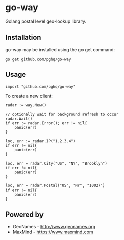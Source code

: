 # go-way
Golang postal level geo-lookup library.

## Installation

go-way may be installed using the go get command:

```
go get github.com/pghq/go-way
```
## Usage

```
import "github.com/pghq/go-way"
```

To create a new client:

```
radar := way.New()

// optionally wait for background refresh to occur
radar.Wait()
if err := radar.Error(); err != nil{
    panic(err)
}

loc, err := radar.IP("1.2.3.4")
if err != nil{
    panic(err)
}

loc, err = radar.City("US", "NY", "Brooklyn")
if err != nil{
    panic(err)
}

loc, err = radar.Postal("US", "NY", "10027")
if err != nil{
    panic(err)
}
```

## Powered by
* GeoNames - http://www.geonames.org
* MaxMind - https://www.maxmind.com 
